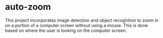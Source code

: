 # auto-zoom
This project incorporates image detection and object recognition to zoom in on a portion of a computer screen without using a mouse. This is done based on where the user is looking on the computer screen.
